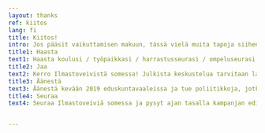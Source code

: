 ```yaml
---
layout: thanks
ref: kiitos
lang: fi
title: Kiitos!
intro: Jos pääsit vaikuttamisen makuun, tässä vielä muita tapoja siihen
title1: Haasta
text1: Haasta koulusi / työpaikkasi / harrastusseurasi / ompeluseurasi / pubivisaseurueesi / päiväkotisi / puskaradiosi / vanhainkotisi / järjestösi / seurakuntasi / taloyhtiösi / kirjekaverisi / bändikerhosi / lähikauppasi / urheilujärjestösi / avantouintiseurasi / baarikoplasi / bingokerhosi / opiskelijajärjestösi / lukupiirisi / kuorosi / someyhteisösi / uimakoulusi / saunaseurasi mukaan veivaamaan!
title2: Jaa
text2: Kerro Ilmastoveivistä somessa! Julkista keskustelua tarvitaan laajemman tason vaikuttavien ratkaisujen aikaansaamiseksi
title3: Äänestä
text3: Äänestä kevään 2019 eduskuntavaaleissa ja tue poliitikkoja, jotka ovat sitoutuneet ilmaston lämpenemisen hillitsemiseen. Lähetä ehdokkaallesi linkki Ilmastoveivi- kampanjaan ja kysy onko hän sitoutunut sen tavoitteisiin. Vastuu ei ole pelkästään yksilöillä, vaan poliittisessa päätöksenteossa, johon sinäkin voit vaikuttaa.
title4: Seuraa
text4: Seuraa Ilmastoveiviä somessa ja pysyt ajan tasalla kampanjan edistymisestä!


---
```


